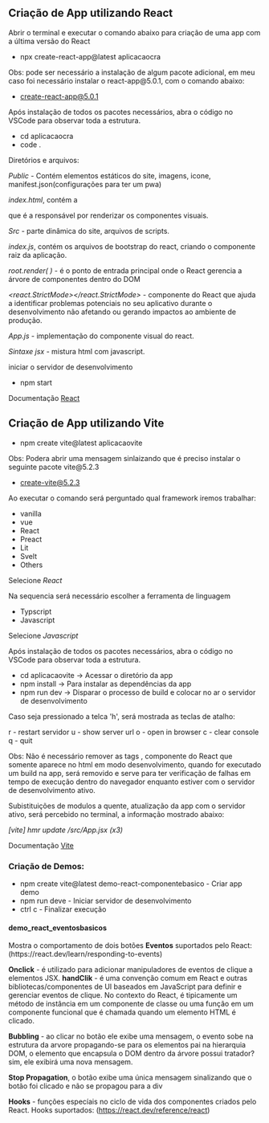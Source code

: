 <h2><b>Criação de App utilizando React</b></h2>

<p>Abrir o terminal e executar o comando abaixo para criação de uma app com a última versão do React</p>

- npx create-react-app@latest aplicacaocra

<p>
Obs: pode ser necessário a instalação de algum pacote adicional, em meu caso foi necessário instalar o react-app@5.0.1, com o comando abaixo:
</p>

- create-react-app@5.0.1

<p>Após instalação de todos os pacotes necessários, abra o código no VSCode para observar toda a estrutura.</p>

- cd aplicacaocra
- code .

<p>Diretórios e arquivos:

*Public* - Contém elementos estáticos do site, imagens, icone, manifest.json(configurações para ter um pwa)

*index.html*, contém a <div id="root"></div> que é a responsável por renderizar os componentes visuais.

*Src* - parte dinâmica do site, arquivos de scripts.

*index.js*, contém os arquivos de bootstrap do react, criando o componente raiz da aplicação.

*root.render( )* - é o ponto de entrada principal onde o React gerencia a árvore de componentes dentro do DOM

*<react.StrictMode></react.StrictMode>* - componente do React que ajuda a identificar problemas potenciais no seu aplicativo durante o desenvolvimento não afetando ou gerando impactos ao ambiente de produção.

*App.js* - implementação do componente visual do react.

*Sintaxe jsx*  - mistura html com javascript.

</p>

<p>iniciar o servidor de desenvolvimento</p>

- npm start

Documentação [React](https://react.dev/)


<h2><b>Criação de App utilizando Vite</b></h2>

- npm create vite@latest aplicacaovite

<p>
Obs: Podera abrir uma mensagem sinlaizando que é preciso instalar o seguinte pacote vite@5.2.3
</p>

- create-vite@5.2.3

<p>Ao executar o comando será perguntado qual framework iremos trabalhar:

- vanilla 
- vue 
- React 
- Preact 
- Lit 
- Svelt 
- Others
</p>

Selecione *React*

<p>Na sequencia será necessário escolher a ferramenta de linguagem</p>

- Typscript 
- Javascript

Selecione *Javascript*

<p>Após instalação de todos os pacotes necessários, abra o código no VSCode para observar toda a estrutura.</p>

- cd aplicacaovite -> Acessar o diretório da app
- npm install -> Para instalar as dependências da app
- npm run dev -> Disparar o processo de build e colocar no ar o servidor de desenvolvimento

<p>Caso seja pressionado a telca 'h', será mostrada as teclas de atalho:</p>

r - restart servidor
u - show server url
o - open in browser
c - clear console
q - quit

<p>
Obs:
Não é necessário remover as tags <react.StrictMode>, componente do React que somente aparece no html em modo desenvolvimento, quando for executado um build na app, será removido e serve para ter verificação de falhas em tempo de execução dentro do navegador enquanto estiver com o servidor de desenvolvimento ativo.
</p>

<p>Subistituições de modulos a quente, atualização da app com o servidor ativo, será percebido no terminal, a informação mostrado abaixo:

*[vite] hmr update /src/App.jsx (x3)*
</p>

Documentação [Vite](https://vitejs.dev/)

<h3><b>Criação de Demos:</b></h3>

- npm create vite@latest demo-react-componentebasico - Criar app demo
- npm run deve - Iniciar servidor de desenvolvimento
- ctrl c - Finalizar execução


<h4><b>demo_react_eventosbasicos</b></h4>

<p>
Mostra o comportamento de dois botões
<b>Eventos</b> suportados pelo React: (https://react.dev/learn/responding-to-events)

<b>Onclick</b> - é utilizado para adicionar manipuladores de eventos de clique a elementos JSX.
<b>handClik</b> - é uma convenção comum em React e outras bibliotecas/componentes de UI baseados em JavaScript para definir e gerenciar eventos de clique. No contexto do React, é tipicamente um método de instância em um componente de classe ou uma função em um componente funcional que é chamada quando um elemento HTML é clicado.

<b>Bubbling</b> - ao clicar no botão ele exibe uma mensagem, o evento sobe na estrutura da arvore propagando-se para os elementos pai na hierarquia DOM, o elemento que encapsula o DOM dentro da árvore possui tratador? sim, ele exibirá uma nova mensagem.

<b>Stop Propagation</b>, o botão exibe uma única mensagem sinalizando que o botão foi clicado e não se propagou para a div

<b>Hooks</b> - funções especíais no ciclo de vida dos componentes criados pelo React.
Hooks suportados:  (https://react.dev/reference/react)

</p>